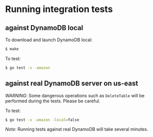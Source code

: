# Running integration tests

## against DynamoDB local

To download and launch DynamoDB local:

```sh
$ make
```

To test:

```sh
$ go test -v -amazon
```

## against real DynamoDB server on us-east

_WARNING_: Some dangerous operations such as `DeleteTable` will be performed during the tests. Please be careful.

To test:

```sh
$ go test -v -amazon -local=false
```

_Note_: Running tests against real DynamoDB will take several minutes.
